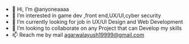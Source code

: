 - 👋 Hi, I’m @anyoneaaaa
- 👀 I’m interested in game dev ,front end,UX/UI,cyber security
- 🌱 I’m currently looking for job in UX/UI Design and Web Development
- 💞️ I’m looking to collaborate on any Project that can Develop my skills
- 📫 Reach me by mail agarwalayush19999@gmail.com

<!---
anyoneaaaa/anyoneaaaa is a ✨ special ✨ repository because its `README.md` (this file) appears on your GitHub profile.
You can click the Preview link to take a look at your changes.
--->

